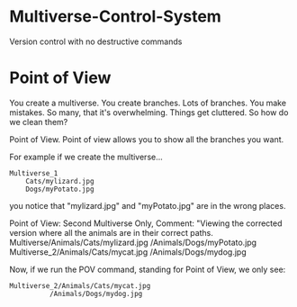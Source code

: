 # Multiverse-Control-System
Version control with no destructive commands

# Point of View
You create a multiverse. You create branches. Lots of branches. You make mistakes.
So many, that it's overwhelming. Things get cluttered. So how do we clean them?

Point of View. Point of view allows you to show all the branches you want.

For example if we create the multiverse...

```
Multiverse_1
    Cats/mylizard.jpg
    Dogs/myPotato.jpg
```
          
you notice that "mylizard.jpg" and "myPotato.jpg" are in the wrong places. 

Point of View: Second Multiverse Only, Comment: "Viewing the corrected version where all the animals are in their correct paths.
Multiverse/Animals/Cats/mylizard.jpg
          /Animals/Dogs/myPotato.jpg
          Multiverse_2/Animals/Cats/mycat.jpg
                    /Animals/Dogs/mydog.jpg

Now, if we run the POV command, standing for Point of View, we only see:
```
Multiverse_2/Animals/Cats/mycat.jpg
          /Animals/Dogs/mydog.jpg
```

